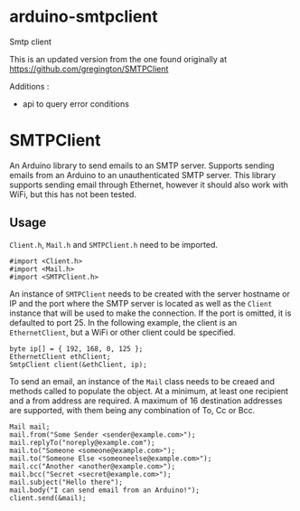 # arduino-smtpclient
Smtp client

This is an updated version from the one found originally at
	https://github.com/gregington/SMTPClient

Additions :
- api to query error conditions





SMTPClient
==========

An Arduino library to send emails to an SMTP server. Supports sending emails from an Arduino to an unauthenticated
SMTP server. This library supports sending email through Ethernet, however it should also work with WiFi, but this
has not been tested.

Usage
-----

`Client.h`, `Mail.h` and `SMTPClient.h` need to be imported.

    #import <Client.h>
    #import <Mail.h>
    #import <SMTPClient.h>
    
An instance of `SMTPClient` needs to be created with the server hostname or IP and the port where the SMTP server is
located as well as the `Client` instance that will be used to make the connection. If the port is omitted, it is 
defaulted to port 25. In the following example, the client is an `EthernetClient`, but a WiFi or other client could 
be specified.

    byte ip[] = { 192, 168, 0, 125 };
    EthernetClient ethClient;
    SmtpClient client(&ethClient, ip);

To send an email, an instance of the `Mail` class needs to be creaed and methods called to populate the object.
At a minimum, at least one recipient and a from address are required. A maximum of 16 destination addresses
are supported, with them being any combination of To, Cc or Bcc.

    Mail mail;
    mail.from("Some Sender <sender@example.com>");
    mail.replyTo("noreply@example.com");
    mail.to("Someone <someone@example.com>");
    mail.to("Someone Else <someoneelse@example.com>");
    mail.cc("Another <another@example.com>");
    mail.bcc("Secret <secret@example.com>");
    mail.subject("Hello there");
    mail.body("I can send email from an Arduino!");
    client.send(&mail);
    
